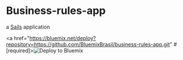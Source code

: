 # Business-rules-app

a [Sails](http://sailsjs.org) application


<a href="https://bluemix.net/deploy?repository=https://github.com/BluemixBrasil/business-rules-app.git" # [required]><img src="https://bluemix.net/deploy/button.png" alt="Deploy to Bluemix"></a>
